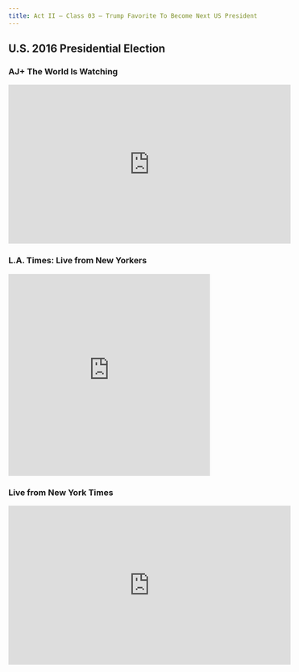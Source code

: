 ```yaml
---
title: Act II — Class 03 — Trump Favorite To Become Next US President
---
```


## U.S. 2016 Presidential Election

### AJ+ The World Is Watching

<iframe src="https://www.facebook.com/plugins/video.php?href=https%3A%2F%2Fwww.facebook.com%2Fajplusenglish%2Fvideos%2Fvb.407570359384477%2F832270233581152%2F%3Ftype%3D3&show_text=0&width=560" width="560" height="315" style="border:none;overflow:hidden" scrolling="no" frameborder="0" allowTransparency="true" allowFullScreen="true"></iframe>

### L.A. Times: Live from New Yorkers

<iframe src="https://www.facebook.com/plugins/video.php?href=https%3A%2F%2Fwww.facebook.com%2Flatimes%2Fvideos%2Fvb.5863113009%2F10154796010968010%2F%3Ftype%3D3&show_text=0&width=400" width="400" height="400" style="border:none;overflow:hidden" scrolling="no" frameborder="0" allowTransparency="true" allowFullScreen="true"></iframe>

### Live from New York Times

<iframe src="https://www.facebook.com/plugins/video.php?href=https%3A%2F%2Fwww.facebook.com%2Fnytimes%2Fvideos%2F10150960682534999%2F&show_text=0&width=560" width="560" height="315" style="border:none;overflow:hidden" scrolling="no" frameborder="0" allowTransparency="true" allowFullScreen="true"></iframe>
